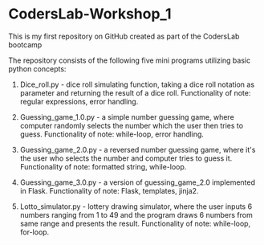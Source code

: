 # CodersLab-Workshop_1
This is my first repository on GitHub created as part of the CodersLab bootcamp

The repository consists of the following five mini programs utilizing basic python concepts:
1) Dice_roll.py - dice roll simulating function, taking a dice roll notation as parameter and returning the result of a dice roll. Functionality of note: regular expressions, error handling.

2) Guessing_game_1.0.py - a simple number guessing game, where computer randomly selects the number which the user then tries to guess. Functionality of note: while-loop, error handling.

3) Guessing_game_2.0.py - a reversed number guessing game, where it's the user who selects the number and computer tries to guess it. Functionality of note: formatted string, while-loop.

4) Guessing_game_3.0.py - a version of guessing_game_2.0 implemented in Flask. Functionality of note: Flask, templates, jinja2.

5) Lotto_simulator.py - lottery drawing simulator, where the user inputs 6 numbers ranging from 1 to 49 and the program draws 6 numbers from same range and presents the result. Functionality of note: while-loop, for-loop. 
